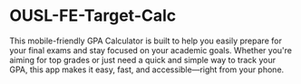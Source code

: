 # OUSL-FE-Target-Calc
This mobile-friendly GPA Calculator is built to help you easily prepare for your final exams and stay focused on your academic goals. Whether you're aiming for top grades or just need a quick and simple way to track your GPA, this app makes it easy, fast, and accessible—right from your phone.
